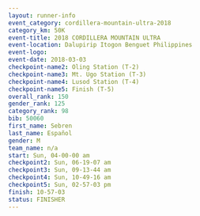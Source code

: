 ```yaml
---
layout: runner-info 
event_category: cordillera-mountain-ultra-2018 
category_km: 50K 
event-title: 2018 CORDILLERA MOUNTAIN ULTRA 
event-location: Dalupirip Itogon Benguet Philippines 
event-logo: 
event-date: 2018-03-03 
checkpoint-name2: Oling Station (T-2) 
checkpoint-name3: Mt. Ugo Station (T-3) 
checkpoint-name4: Lusod Station (T-4) 
checkpoint-name5: Finish (T-5) 
overall_rank: 150
gender_rank: 125
category_rank: 98
bib: 50060
first_name: Sebren
last_name: Español
gender: M
team_name: n/a
start: Sun, 04-00-00 am
checkpoint2: Sun, 06-19-07 am
checkpoint3: Sun, 09-13-44 am
checkpoint4: Sun, 10-49-16 am
checkpoint5: Sun, 02-57-03 pm
finish: 10-57-03
status: FINISHER
---
```

